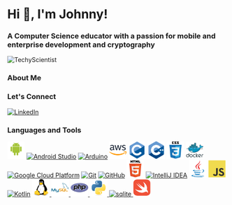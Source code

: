 # Hi 👋, I'm Johnny!

### A Computer Science educator with a passion for mobile and enterprise development and cryptography
![TechyScientist](https://komarev.com/ghpvc/?username=techyscientist&label=Profile%20views&color=0e75b6&style=flat)

### About Me


### Let's Connect

[<img src="https://raw.githubusercontent.com/rahuldkjain/github-profile-readme-generator/master/src/images/icons/Social/linked-in-alt.svg" width="30" height="40" alt="LinkedIn"/>](https://linkedin.com/in/johnnyconsole)

### Languages and Tools

[<img src="https://raw.githubusercontent.com/devicons/devicon/master/icons/android/android-original-wordmark.svg" width="40" height="40" alt="Android"/>](https://developer.android.com) 
[<img src="https://upload.vectorlogo.zone/logos/android_studio/images/ff189138-7a77-4565-85fe-ecf6b6cc9d73.svg" width="40" height="40" alt="Android Studio"/>](https://developer.android.com/studio) 
[<img src="https://cdn.worldvectorlogo.com/logos/arduino-1.svg" width="40" height="40" alt="Arduino"/>](https://www.arduino.cc) 
[<img src="https://raw.githubusercontent.com/devicons/devicon/master/icons/amazonwebservices/amazonwebservices-original-wordmark.svg" width="40" height="40" alt="AWS"/>](https://aws.amazon.com) 
[<img src="https://raw.githubusercontent.com/devicons/devicon/master/icons/c/c-original.svg" width="40" height="40" alt="C"/>](https://www.cprogramming.com) 
[<img src="https://raw.githubusercontent.com/devicons/devicon/master/icons/cplusplus/cplusplus-original.svg" width="40" height="40" alt="C++"/>](https://www.w3schools.com/cpp) 
[<img src="https://raw.githubusercontent.com/devicons/devicon/master/icons/css3/css3-original-wordmark.svg" width="40" height="40" alt="CSS3"/>](https://www.w3schools.com/css) 
[<img src="https://raw.githubusercontent.com/devicons/devicon/master/icons/docker/docker-original-wordmark.svg" width="40" height="40" alt="Docker"/>](https://www.docker.com) 
[<img src="https://www.vectorlogo.zone/logos/google_cloud/google_cloud-icon.svg" width="40" height="40" alt="Google Cloud Platform"/>](https://cloud.google.com) 
[<img src="https://www.vectorlogo.zone/logos/git-scm/git-scm-icon.svg" width="40" height="40" alt="Git"/>](https://git-scm.com/) 
[<img src="https://upload.vectorlogo.zone/logos/github/images/47bfd2d4-712f-4dee-9315-f99c611b7598.svg" width="40" height="40" alt="GitHub"/>](https://github.com) 
[<img src="https://raw.githubusercontent.com/devicons/devicon/master/icons/html5/html5-original-wordmark.svg" width="40" height="40" alt="HTML5"/>](https://www.w3.org/html) 
[<img src="https://upload.vectorlogo.zone/logos/jetbrains_idea/images/d4398a36-c378-4511-a508-106ded6cd69a.svg" width="40" height="40" alt="IntelliJ IDEA"/>](https://www.jetbrains.com/idea/) 
[<img src="https://raw.githubusercontent.com/devicons/devicon/master/icons/java/java-original.svg" width="40" height="40" alt="Java"/>](https://www.java.com) 
[<img src="https://raw.githubusercontent.com/devicons/devicon/master/icons/javascript/javascript-original.svg" width="40" height="40" alt="JavaScript"/>](https://developer.mozilla.org/en-US/docs/Web/JavaScript) 
[<img src="https://www.vectorlogo.zone/logos/kotlinlang/kotlinlang-icon.svg" width="40" height="40" alt="Kotlin"/>](https://kotlinlang.org) 
<a href="https://www.linux.org/" target="_blank" rel="noreferrer"> <img src="https://raw.githubusercontent.com/devicons/devicon/master/icons/linux/linux-original.svg" alt="linux" width="40" height="40"/> </a> 
<a href="https://www.mysql.com/" target="_blank" rel="noreferrer"> <img src="https://raw.githubusercontent.com/devicons/devicon/master/icons/mysql/mysql-original-wordmark.svg" alt="mysql" width="40" height="40"/> </a> 
<a href="https://www.php.net" target="_blank" rel="noreferrer"> <img src="https://raw.githubusercontent.com/devicons/devicon/master/icons/php/php-original.svg" alt="php" width="40" height="40"/> </a> 
<a href="https://www.python.org" target="_blank" rel="noreferrer"> <img src="https://raw.githubusercontent.com/devicons/devicon/master/icons/python/python-original.svg" alt="python" width="40" height="40"/> </a> 
<a href="https://www.sqlite.org/" target="_blank" rel="noreferrer"> <img src="https://www.vectorlogo.zone/logos/sqlite/sqlite-icon.svg" alt="sqlite" width="40" height="40"/> </a>
<a href="https://developer.apple.com/swift/" target="_blank" rel="noreferrer"> <img src="https://raw.githubusercontent.com/devicons/devicon/master/icons/swift/swift-original.svg" alt="swift" width="40" height="40"/> </a>
